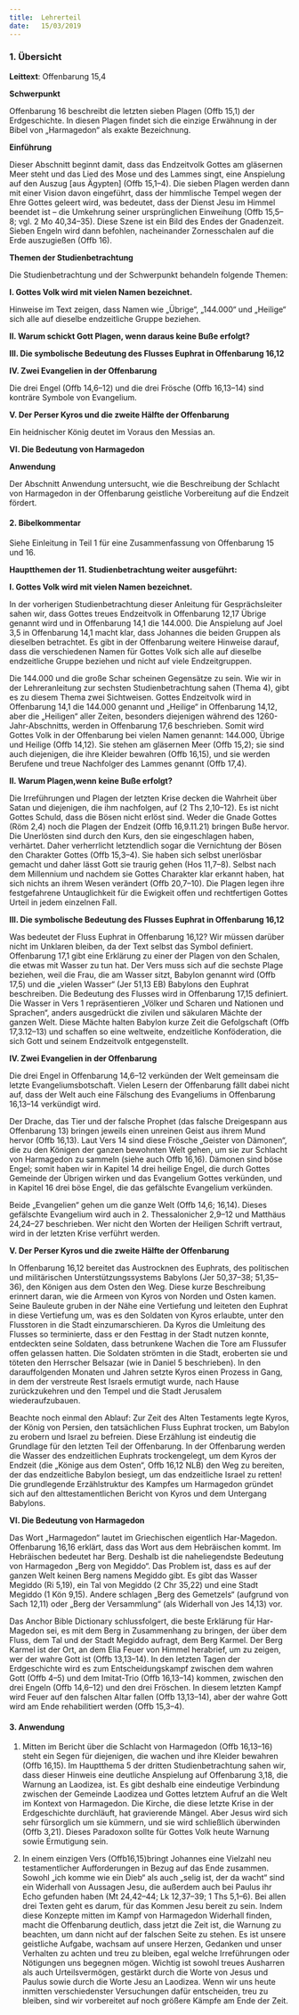 ```yaml
---
title:  Lehrerteil
date:   15/03/2019
---
```


### 1. Übersicht

**Leittext**: Offenbarung 15,4

**Schwerpunkt**

Offenbarung 16 beschreibt die letzten sieben Plagen (Offb 15,1) der Erdgeschichte. In diesen Plagen findet sich die einzige Erwähnung in der Bibel von „Harmagedon“ als exakte Bezeichnung.

**Einführung**

Dieser Abschnitt beginnt damit, dass das Endzeitvolk Gottes am gläsernen Meer steht und das Lied des Mose und des Lammes singt, eine Anspielung auf den Auszug [aus Ägypten] (Offb 15,1–4). Die sieben Plagen werden dann mit einer Vision davon eingeführt, dass der himmlische Tempel wegen der Ehre Gottes geleert wird, was bedeutet, dass der Dienst Jesu im Himmel beendet ist – die Umkehrung seiner ursprünglichen Einweihung (Offb 15,5–8; vgl. 2 Mo 40,34–35). Diese Szene ist ein Bild des Endes der Gnadenzeit. Sieben Engeln wird dann befohlen, nacheinander Zornesschalen auf die Erde auszugießen (Offb 16).

**Themen der Studienbetrachtung**

Die Studienbetrachtung und der Schwerpunkt behandeln folgende Themen:

**I. Gottes Volk wird mit vielen Namen bezeichnet.**

Hinweise im Text zeigen, dass Namen wie „Übrige“, „144.000“ und „Heilige“ sich alle auf dieselbe endzeitliche Gruppe beziehen.

**II. Warum schickt Gott Plagen, wenn daraus keine Buße erfolgt?**

**III. Die symbolische Bedeutung des Flusses Euphrat in Offenbarung 16,12**

**IV. Zwei Evangelien in der Offenbarung**

Die drei Engel (Offb 14,6–12) und die drei Frösche (Offb 16,13–14) sind konträre Symbole von Evangelium.

**V. Der Perser Kyros und die zweite Hälfte der Offenbarung**

Ein heidnischer König deutet im Voraus den Messias an.

**VI. Die Bedeutung von Harmagedon**

**Anwendung**

Der Abschnitt Anwendung untersucht, wie die Beschreibung der Schlacht von Harmagedon in der Offenbarung geistliche Vorbereitung auf die Endzeit fördert.

#### 2. Bibelkommentar

Siehe Einleitung in Teil 1 für eine Zusammenfassung von Offenbarung 15 und 16.

**Hauptthemen der 11. Studienbetrachtung weiter ausgeführt:**

**I. Gottes Volk wird mit vielen Namen bezeichnet.**

In der vorherigen Studienbetrachtung dieser Anleitung für Gesprächsleiter sahen wir, dass Gottes treues Endzeitvolk in Offenbarung 12,17 Übrige genannt wird und in Offenbarung 14,1 die 144.000. Die Anspielung auf Joel 3,5 in Offenbarung 14,1 macht klar, dass Johannes die beiden Gruppen als dieselben betrachtet. Es gibt in der Offenbarung weitere Hinweise darauf, dass die verschiedenen Namen für Gottes Volk sich alle auf dieselbe endzeitliche Gruppe beziehen und nicht auf viele Endzeitgruppen.

Die 144.000 und die große Schar scheinen Gegensätze zu sein. Wie wir in der Lehreranleitung zur sechsten Studienbetrachtung sahen (Thema 4), gibt es zu diesem Thema zwei Sichtweisen. Gottes Endzeitvolk wird in Offenbarung 14,1 die 144.000 genannt und „Heilige“ in Offenbarung 14,12, aber die „Heiligen“ aller Zeiten, besonders diejenigen während des 1260-Jahr-Abschnitts, werden in Offenbarung 17,6 beschrieben. Somit wird Gottes Volk in der Offenbarung bei vielen Namen genannt: 144.000, Übrige und Heilige (Offb 14,12). Sie stehen am gläsernen Meer (Offb 15,2); sie sind auch diejenigen, die ihre Kleider bewahren (Offb 16,15), und sie werden Berufene und treue Nachfolger des Lammes genannt (Offb 17,4).

**II. Warum Plagen,wenn keine Buße erfolgt?**

Die Irreführungen und Plagen der letzten Krise decken die Wahrheit über Satan und diejenigen, die ihm nachfolgen, auf (2 Ths 2,10–12). Es ist nicht Gottes Schuld, dass die Bösen nicht erlöst sind. Weder die Gnade Gottes (Röm 2,4) noch die Plagen der Endzeit (Offb 16,9.11.21) bringen Buße hervor. Die Unerlösten sind durch den Kurs, den sie eingeschlagen haben, verhärtet. Daher verherrlicht letztendlich sogar die Vernichtung der Bösen den Charakter Gottes (Offb 15,3–4). Sie haben sich selbst unerlösbar gemacht und daher lässt Gott sie traurig gehen (Hos 11,7–8). Selbst nach dem Millennium und nachdem sie Gottes Charakter klar erkannt haben, hat sich nichts an ihrem Wesen verändert (Offb 20,7–10). Die Plagen legen ihre festgefahrene Untauglichkeit für die Ewigkeit offen und rechtfertigen Gottes Urteil in jedem einzelnen Fall.

**III. Die symbolische Bedeutung des Flusses Euphrat in Offenbarung 16,12**

Was bedeutet der Fluss Euphrat in Offenbarung 16,12? Wir müssen darüber nicht im Unklaren bleiben, da der Text selbst das Symbol definiert. Offenbarung 17,1 gibt eine Erklärung zu einer der Plagen von den Schalen, die etwas mit Wasser zu tun hat. Der Vers muss sich auf die sechste Plage beziehen, weil die Frau, die am Wasser sitzt, Babylon genannt wird (Offb 17,5) und die „vielen Wasser“ (Jer 51,13 EB) Babylons den Euphrat beschreiben.
Die Bedeutung des Flusses wird in Offenbarung 17,15 definiert. Die Wasser in Vers 1 repräsentieren „Völker und Scharen und Nationen und Sprachen“, anders ausgedrückt die zivilen und säkularen Mächte der ganzen Welt. Diese Mächte halten Babylon kurze Zeit die Gefolgschaft (Offb 17,3.12–13) und schaffen so eine weltweite, endzeitliche Konföderation, die sich Gott und seinem Endzeitvolk entgegenstellt.


**IV. Zwei Evangelien in der Offenbarung**

Die drei Engel in Offenbarung 14,6–12 verkünden der Welt gemeinsam die letzte Evangeliumsbotschaft. Vielen Lesern der Offenbarung fällt dabei nicht auf, dass der Welt auch eine Fälschung des Evangeliums in Offenbarung 16,13–14 verkündigt wird.

Der Drache, das Tier und der falsche Prophet (das falsche Dreigespann aus Offenbarung 13) bringen jeweils einen unreinen Geist aus ihrem Mund hervor (Offb 16,13). Laut Vers 14 sind diese Frösche „Geister von Dämonen“, die zu den Königen der ganzen bewohnten Welt gehen, um sie zur Schlacht von Harmagedon zu sammeln (siehe auch Offb 16,16). Dämonen sind böse Engel; somit haben wir in Kapitel 14 drei heilige Engel, die durch Gottes Gemeinde der Übrigen wirken und das Evangelium Gottes verkünden, und in Kapitel 16 drei böse Engel, die das gefälschte Evangelium verkünden.

Beide „Evangelien“ gehen um die ganze Welt (Offb 14,6; 16,14). Dieses gefälschte Evangelium wird auch in 2. Thessalonicher 2,9–12 und Matthäus 24,24–27 beschrieben. Wer nicht den Worten der Heiligen Schrift vertraut, wird in der letzten Krise verführt werden.

**V. Der Perser Kyros und die zweite Hälfte der Offenbarung**

In Offenbarung 16,12 bereitet das Austrocknen des Euphrats, des politischen und militärischen Unterstützungssystems Babylons (Jer 50,37–38; 51,35–36), den Königen aus dem Osten den Weg. Diese kurze Beschreibung erinnert daran, wie die Armeen von Kyros von Norden und Osten kamen. Seine Bauleute gruben in der Nähe eine Vertiefung und leiteten den Euphrat in diese Vertiefung um, was es den Soldaten von Kyros erlaubte, unter den Flusstoren in die Stadt einzumarschieren. Da Kyros die Umleitung des Flusses so terminierte, dass er den Festtag in der Stadt nutzen konnte, entdeckten seine Soldaten, dass betrunkene Wachen die Tore am Flussufer offen gelassen hatten. Die Soldaten strömten in die Stadt, eroberten sie und töteten den Herrscher Belsazar (wie in Daniel 5 beschrieben). In den darauffolgenden Monaten und Jahren setzte Kyros einen Prozess in Gang, in dem der verstreute Rest Israels ermutigt wurde, nach Hause zurückzukehren und den Tempel und die Stadt Jerusalem wiederaufzubauen.

Beachte noch einmal den Ablauf: Zur Zeit des Alten Testaments legte Kyros, der König von Persien, den tatsächlichen Fluss Euphrat trocken, um Babylon zu erobern und Israel zu befreien. Diese Erzählung ist eindeutig die Grundlage für den letzten Teil der Offenbarung. In der Offenbarung werden die Wasser des endzeitlichen Euphrats trockengelegt, um dem Kyros der Endzeit (die „Könige aus dem Osten“, Offb 16,12 NLB) den Weg zu bereiten, der das endzeitliche Babylon besiegt, um das endzeitliche Israel zu retten! Die grundlegende Erzählstruktur des Kampfes um Harmagedon gründet sich auf den alttestamentlichen Bericht von Kyros und dem Untergang Babylons.

**VI. Die Bedeutung von Harmagedon**

Das Wort „Harmagedon“ lautet im Griechischen eigentlich Har-Magedon. Offenbarung 16,16 erklärt, dass das Wort aus dem Hebräischen kommt. Im Hebräischen bedeutet har Berg. Deshalb ist die naheliegendste Bedeutung von Harmagedon „Berg von Megiddo“. Das Problem ist, dass es auf der ganzen Welt keinen Berg namens Megiddo gibt. Es gibt das Wasser Megiddo (Ri 5,19), ein Tal von Megiddo (2 Chr 35,22) und eine Stadt Megiddo (1 Kön 9,15). Andere schlagen „Berg des Gemetzels“ (aufgrund von Sach 12,11) oder „Berg der Versammlung“ (als Widerhall von Jes 14,13) vor.

Das Anchor Bible Dictionary schlussfolgert, die beste Erklärung für Har-Magedon sei, es mit dem Berg in Zusammenhang zu bringen, der über dem Fluss, dem Tal und der Stadt Megiddo aufragt, dem Berg Karmel. Der Berg Karmel ist der Ort, an dem Elia Feuer von Himmel herabrief, um zu zeigen, wer der wahre Gott ist (Offb 13,13–14). In den letzten Tagen der Erdgeschichte wird es zum Entscheidungskampf zwischen dem wahren Gott (Offb 4–5) und dem Imitat-Trio (Offb 16,13–14) kommen, zwischen den drei Engeln (Offb 14,6–12) und den drei Fröschen. In diesem letzten Kampf wird Feuer auf den falschen Altar fallen (Offb 13,13–14), aber der wahre Gott wird am Ende rehabilitiert werden (Offb 15,3–4).


#### 3. Anwendung

1. Mitten im Bericht über die Schlacht von Harmagedon (Offb 16,13–16) steht ein Segen für diejenigen, die wachen und ihre Kleider bewahren (Offb 16,15). Im Hauptthema 5 der dritten Studienbetrachtung sahen wir, dass dieser Hinweis eine deutliche Anspielung auf Offenbarung 3,18, die Warnung an Laodizea, ist. Es gibt deshalb eine eindeutige Verbindung zwischen der Gemeinde Laodizea und Gottes letztem Aufruf an die Welt im Kontext von Harmagedon. Die Kirche, die diese letzte Krise in der Erdgeschichte durchläuft, hat gravierende Mängel. Aber Jesus wird sich sehr fürsorglich um sie kümmern, und sie wird schließlich überwinden (Offb 3,21). Dieses Paradoxon sollte für Gottes Volk heute Warnung sowie Ermutigung sein.

2. In einem einzigen Vers (Offb16,15)bringt Johannes eine Vielzahl neu testamentlicher Aufforderungen in Bezug auf das Ende zusammen. Sowohl „ich komme wie ein Dieb“ als auch „selig ist, der da wacht“ sind ein Widerhall von Aussagen Jesu, die außerdem auch bei Paulus ihr Echo gefunden haben (Mt 24,42–44; Lk 12,37–39; 1 Ths 5,1–6). Bei allen drei Texten geht es darum, für das Kommen Jesu bereit zu sein. Indem diese Konzepte mitten im Kampf von Harmagedon Widerhall finden, macht die Offenbarung deutlich, dass jetzt die Zeit ist, die Warnung zu beachten, um dann nicht auf der falschen Seite zu stehen. Es ist unsere geistliche Aufgabe, wachsam auf unsere Herzen, Gedanken und unser Verhalten zu achten und treu zu bleiben, egal welche Irreführungen oder Nötigungen uns begegnen mögen. Wichtig ist sowohl treues Ausharren als auch Urteilsvermögen, gestärkt durch die Worte von Jesus und Paulus sowie durch die Worte Jesu an Laodizea. Wenn wir uns heute inmitten verschiedenster Versuchungen dafür entscheiden, treu zu bleiben, sind wir vorbereitet auf noch größere Kämpfe am Ende der Zeit.
